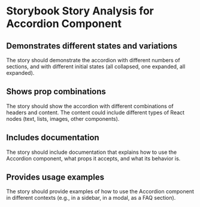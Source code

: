 # Storybook Story Analysis for Accordion Component

## Demonstrates different states and variations

The story should demonstrate the accordion with different numbers of sections, and with different initial states (all collapsed, one expanded, all expanded).

## Shows prop combinations

The story should show the accordion with different combinations of headers and content. The content could include different types of React nodes (text, lists, images, other components).

## Includes documentation

The story should include documentation that explains how to use the Accordion component, what props it accepts, and what its behavior is.

## Provides usage examples

The story should provide examples of how to use the Accordion component in different contexts (e.g., in a sidebar, in a modal, as a FAQ section).